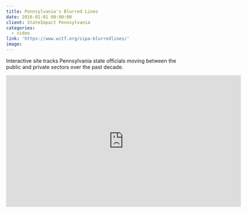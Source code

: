 ```yaml
---
title: Pennsylvania's Blurred Lines
date: 2016-01-01 00:00:00
client: StateImpact Pennsylvania
categories:
  - video
link: 'https://www.witf.org/sipa-blurredlines/'
image:
---
```


Interactive site tracks Pennsylvania state officials moving between the public and private sectors over the past decade.

<div class="cms-embed" data-cms-embed="PGlmcmFtZSBzcmM9Imh0dHBzOi8vcGxheWVyLnZpbWVvLmNvbS92aWRlby8xNTIzMjU0ODYiIHdpZHRoPSI2NDAiIGhlaWdodD0iMzYwIiBmcmFtZWJvcmRlcj0iMCIgYWxsb3dmdWxsc2NyZWVuPjwvaWZyYW1lPg=="><iframe src="https://player.vimeo.com/video/152325486" allowfullscreen="" width="640" height="360" frameborder="0"></iframe></div>

&nbsp;